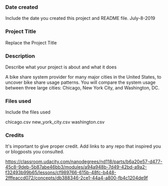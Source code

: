 ### Date created
Include the date you created this project and README file.
July-8-2019

### Project Title
Replace the Project Title

### Description
Describe what your project is about and what it does

A bike share system provider for many major cities in the United States, to uncover bike share usage patterns. You will compare the system usage between three large cities: Chicago, New York City, and Washington, DC.

### Files used
Include the files used

chicago.csv
new_york_city.csv
washington.csv

### Credits
It's important to give proper credit. Add links to any repo that inspired you or blogposts you consulted.

https://classroom.udacity.com/nanodegrees/nd118/parts/b6a20e57-d477-45c8-9deb-5b87abe46bb3/modules/a94a948b-7d49-42bd-a9a2-f32493b99b65/lessons/cf989766-615b-48fc-b448-2fffeaccd072/concepts/db388346-2ce1-44a4-a800-fb4c1204de9f